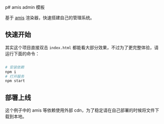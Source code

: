 p# amis admin 模板

基于 [amis](https://github.com/baidu/amis) 渲染器，快速搭建自己的管理系统。

## 快速开始

其实这个项目直接双击 `index.html` 都能看大部分效果，不过为了更完整体验，请运行下面的命令：

```bash

# 安装依赖
npm i
# 打开服务
npm start
```

## 部署上线

这个例子中的 amis 等依赖使用外部 cdn，为了稳定请在自己部署的时候将文件下载到本地。